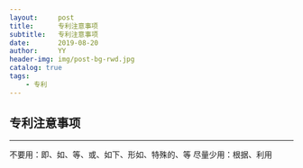 ```yaml
---
layout:     post
title:      专利注意事项
subtitle:   专利注意事项
date:       2019-08-20
author:     YY
header-img: img/post-bg-rwd.jpg
catalog: true
tags:
    - 专利
---
```


## 专利注意事项 

---

不要用：即、如、等、或、如下、形如、特殊的、等
尽量少用：根据、利用